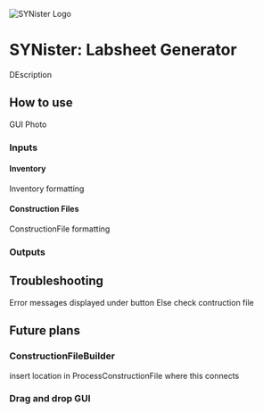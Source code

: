 ![SYNister Logo](~/Desktop/SYNister.png)
# SYNister: Labsheet Generator
DEscription
## How to use
GUI Photo
### Inputs
#### Inventory
Inventory formatting
#### Construction Files
ConstructionFile formatting
### Outputs
## Troubleshooting
Error messages displayed under button
Else check contruction file
## Future plans
### ConstructionFileBuilder
insert location in ProcessConstructionFile where this connects
### Drag and drop GUI